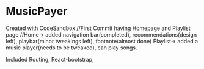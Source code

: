 # MusicPayer

Created with CodeSandbox
//First Commit having Homepage and Playlist page
//Home->
added navigation bar(completed), recommendations(design left), playbar(minor tweakings left),
footnote(almost done)
Playlist->
added a music player(needs to be tweaked), can play songs.

Included Routing, React-bootstrap,
